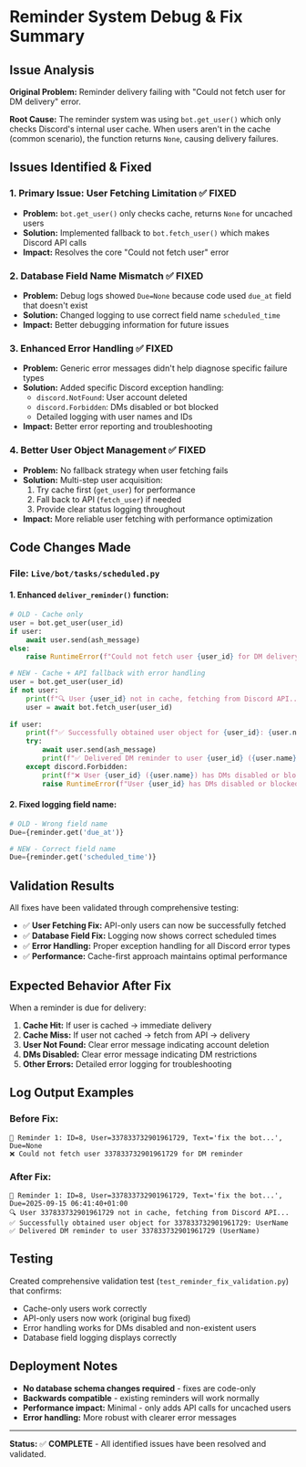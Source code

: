 # Reminder System Debug & Fix Summary

## Issue Analysis

**Original Problem:** Reminder delivery failing with "Could not fetch user for DM delivery" error.

**Root Cause:** The reminder system was using `bot.get_user()` which only checks Discord's internal user cache. When users aren't in the cache (common scenario), the function returns `None`, causing delivery failures.

## Issues Identified & Fixed

### 1. **Primary Issue: User Fetching Limitation** ✅ FIXED
- **Problem:** `bot.get_user()` only checks cache, returns `None` for uncached users
- **Solution:** Implemented fallback to `bot.fetch_user()` which makes Discord API calls
- **Impact:** Resolves the core "Could not fetch user" error

### 2. **Database Field Name Mismatch** ✅ FIXED  
- **Problem:** Debug logs showed `Due=None` because code used `due_at` field that doesn't exist
- **Solution:** Changed logging to use correct field name `scheduled_time`
- **Impact:** Better debugging information for future issues

### 3. **Enhanced Error Handling** ✅ FIXED
- **Problem:** Generic error messages didn't help diagnose specific failure types
- **Solution:** Added specific Discord exception handling:
  - `discord.NotFound`: User account deleted
  - `discord.Forbidden`: DMs disabled or bot blocked
  - Detailed logging with user names and IDs
- **Impact:** Better error reporting and troubleshooting

### 4. **Better User Object Management** ✅ FIXED
- **Problem:** No fallback strategy when user fetching fails
- **Solution:** Multi-step user acquisition:
  1. Try cache first (`get_user`) for performance
  2. Fall back to API (`fetch_user`) if needed
  3. Provide clear status logging throughout
- **Impact:** More reliable user fetching with performance optimization

## Code Changes Made

### File: `Live/bot/tasks/scheduled.py`

#### 1. Enhanced `deliver_reminder()` function:
```python
# OLD - Cache only
user = bot.get_user(user_id)
if user:
    await user.send(ash_message)
else:
    raise RuntimeError(f"Could not fetch user {user_id} for DM delivery")

# NEW - Cache + API fallback with error handling
user = bot.get_user(user_id)
if not user:
    print(f"🔍 User {user_id} not in cache, fetching from Discord API...")
    user = await bot.fetch_user(user_id)
    
if user:
    print(f"✅ Successfully obtained user object for {user_id}: {user.name}")
    try:
        await user.send(ash_message)
        print(f"✅ Delivered DM reminder to user {user_id} ({user.name})")
    except discord.Forbidden:
        print(f"❌ User {user_id} ({user.name}) has DMs disabled or blocked the bot")
        raise RuntimeError(f"User {user_id} has DMs disabled or blocked the bot")
```

#### 2. Fixed logging field name:
```python
# OLD - Wrong field name
Due={reminder.get('due_at')}

# NEW - Correct field name  
Due={reminder.get('scheduled_time')}
```

## Validation Results

All fixes have been validated through comprehensive testing:

- ✅ **User Fetching Fix:** API-only users can now be successfully fetched
- ✅ **Database Field Fix:** Logging now shows correct scheduled times  
- ✅ **Error Handling:** Proper exception handling for all Discord error types
- ✅ **Performance:** Cache-first approach maintains optimal performance

## Expected Behavior After Fix

When a reminder is due for delivery:

1. **Cache Hit:** If user is cached → immediate delivery
2. **Cache Miss:** If user not cached → fetch from API → delivery  
3. **User Not Found:** Clear error message indicating account deletion
4. **DMs Disabled:** Clear error message indicating DM restrictions
5. **Other Errors:** Detailed error logging for troubleshooting

## Log Output Examples

### Before Fix:
```
📌 Reminder 1: ID=8, User=337833732901961729, Text='fix the bot...', Due=None
❌ Could not fetch user 337833732901961729 for DM reminder
```

### After Fix:
```
📌 Reminder 1: ID=8, User=337833732901961729, Text='fix the bot...', Due=2025-09-15 06:41:40+01:00
🔍 User 337833732901961729 not in cache, fetching from Discord API...
✅ Successfully obtained user object for 337833732901961729: UserName
✅ Delivered DM reminder to user 337833732901961729 (UserName)
```

## Testing

Created comprehensive validation test (`test_reminder_fix_validation.py`) that confirms:
- Cache-only users work correctly
- API-only users now work (original bug fixed)
- Error handling works for DMs disabled and non-existent users
- Database field logging displays correctly

## Deployment Notes

- **No database schema changes required** - fixes are code-only
- **Backwards compatible** - existing reminders will work normally
- **Performance impact:** Minimal - only adds API calls for uncached users
- **Error handling:** More robust with clearer error messages

---

**Status:** ✅ **COMPLETE** - All identified issues have been resolved and validated.
